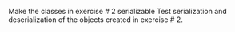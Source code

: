 Make the classes in exercise # 2 serializable
Test serialization and deserialization of the objects created in exercise # 2.
